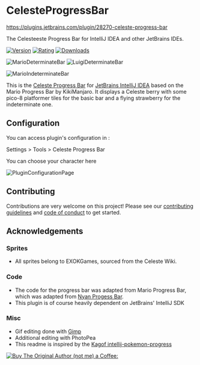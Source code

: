 # CelesteProgressBar

https://plugins.jetbrains.com/plugin/28270-celeste-progress-bar

The Celesteeste Progress Bar for IntelliJ IDEA and other JetBrains IDEs.

[![Version](https://img.shields.io/jetbrains/plugin/v/14708-mario-progress-bar)](https://plugins.plugins.jetbrains.com/plugin/28270-celeste-progress-bar/plugin/14708-mario-progress-bar/versions)
[![Rating](https://img.shields.io/jetbrains/plugin/r/rating/14708-mario-progress-bar)](https://plugins.plugins.jetbrains.com/plugin/28270-celeste-progress-bar/plugin/14708-mario-progress-bar/reviews)
[![Downloads](https://img.shields.io/jetbrains/plugin/d/14708-mario-progress-bar)](https://plugins.plugins.jetbrains.com/plugin/28270-celeste-progress-bar/plugin/14708-mario-progress-bar)

![MarioDeterminateBar](https://i.imgur.com/3ry0GOy.gif)
![LuigiDeterminateBar](https://i.imgur.com/CQPjfTb.gif)

![MarioIndeterminateBar](https://i.imgur.com/fdUDmZI.gif)

This is the [Celeste Progress Bar](https://plugins.plugins.jetbrains.com/plugin/28270-celeste-progress-bar/plugin/) for [JetBrains IntelliJ IDEA](https://www.plugins.jetbrains.com/plugin/28270-celeste-progress-bar/idea/) based on the Mario Progress Bar by KikiManjaro. It displays a Celeste berry with some pico-8 platformer tiles for the basic bar and a flying strawberry for the indeterminate one.

## Configuration

You can access plugin's configuration in :

Settings > Tools > Celeste Progress Bar

You can choose your character here

![PluginConfigurationPage](https://i.imgur.com/0o2t116.png)

## Contributing

Contributions are very welcome on this project! Please see our [contributing guidelines](CONTRIBUTING.md) and [code of conduct](CODE_OF_CONDUCT.md) to get started.

## Acknowledgements

### Sprites
* All sprites belong to EXOKGames, sourced from the Celeste Wiki.

### Code

* The code for the progress bar was adapted from Mario Progress Bar, which
was adapted from [Nyan Progess Bar](https://github.com/batya239/NyanProgressBar).
* This plugin is of course heavily dependent on JetBrains' IntelliJ SDK

### Misc

* Gif editing done with [Gimp](https://www.gimp.org/)
* Additional editing with PhotoPea
* This readme is inspired by the [Kagof intellij-pokemon-progress](https://github.com/kagof/intellij-pokemon-progress/blob/master/README.md)

[![Buy The Original Author (not me) a Coffee:](https://img.buymeacoffee.com/api/?url=aHR0cHM6Ly9pbWcuYnV5bWVhY29mZmVlLmNvbS9hcGkvP3VybD1hSFIwY0hNNkx5OWpaRzR1WW5WNWJXVmhZMjltWm1WbExtTnZiUzkxY0d4dllXUnpMM0J5YjJacGJHVmZjR2xqZEhWeVpYTXZNakF5TVM4d015ODBZekkwT0RnNE1XWmxOVE5pWmprM1lUa3pOV1kxWm1NNFlqRXpPV1EyTWk1d2JtYz0mc2l6ZT0zMDAmbmFtZT1raWtpbWFuamFybw==&creator=kikimanjaro&is_creating=creating%20mobile%20apps%20and%20plugins&design_code=1&design_color=%23ff813f&slug=kikimanjaro)](https://www.buymeacoffee.com/kikimanjaro)
